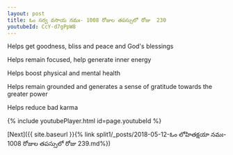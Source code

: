 ```yaml
---
layout: post
title: ఓం సర్వ వసాయ నమః- 1008 రోజుల తపస్సులో రోజు  230
youtubeId: CcY-d7gPpW8
---
```

 
 
Helps get goodness, bliss and peace and God's blessings
 
Helps remain focused, help generate inner energy 
 
Helps boost physical and mental health 
 
Helps remain grounded and generates a sense of gratitude towards the greater power 
 
Helps reduce bad karma
 
 
 
 


{% include youtubePlayer.html id=page.youtubeId %}
 
[Next]({{ site.baseurl }}{% link  split1/_posts/2018-05-12-ఓం లోహితక్షయా నమః- 1008 రోజుల తపస్సులో రోజు  239.md%})
 
